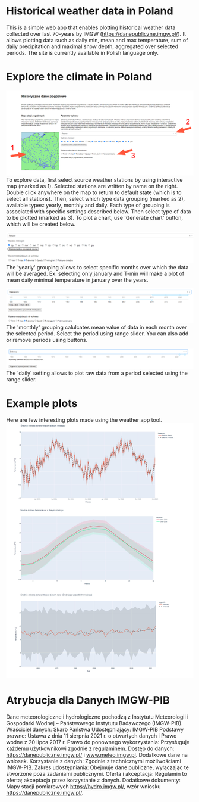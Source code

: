 # Historical weather data in Poland
This is a simple web app that enables plotting historical weather data collected over last 70-years by IMGW (https://danepubliczne.imgw.pl/). It allows plotting data such as daily min, mean and max temperature, sum of daily precipitation and maximal snow depth, aggregated over selected periods. The site is currently available in Polish language only.

# Explore the climate in Poland
![app image](desc/desc_img01.png)
To explore data, first select source weather stations by using interactive map (marked as 1). Selected stations are written by name on the right. Double click anywhere on the map to return to default state (which is to select all stations). Then, select which type data grouping (marked as 2), available types: yearly, monthly and daily. Each type of grouping is associated with specific settings described below. Then select type of data to be plotted (marked as 3). To plot a chart, use 'Generate chart' button, which will be created below.

![app image](desc/desc_img-yearly.png)
The 'yearly' grouping allows to select specific months over which the data will be averaged. Ex. selecting only january and T-min will make a plot of mean daily minimal temperature in january over the years.

![app image](desc/desc_img-monthly.png)
The 'monthly' grouping calulcates mean value of data in each month over the selected period. Select the period using range slider. You can also add or remove periods using buttons.

![app image](desc/desc_img-daily.png)
The 'daily' setting allows to plot raw data from a period selected using the range slider.

# Example plots
Here are few interesting plots made using the weather app tool.
![app image](desc/desc_img-charts.jpg)

# Atrybucja dla Danych IMGW-PIB
Dane meteorologiczne i hydrologiczne pochodzą z Instytutu Meteorologii i Gospodarki Wodnej – Państwowego Instytutu Badawczego (IMGW-PIB).
Właściciel danych: Skarb Państwa
Udostępniający: IMGW-PIB
Podstawy prawne: Ustawa z dnia 11 sierpnia 2021 r. o otwartych danych i Prawo wodne z 20 lipca 2017 r.
Prawo do ponownego wykorzystania: Przysługuje każdemu użytkownikowi zgodnie z regulaminem.
Dostęp do danych: https://danepubliczne.imgw.pl/ i www.meteo.imgw.pl. Dodatkowe dane na wniosek.
Korzystanie z danych: Zgodnie z technicznymi możliwościami IMGW-PIB.
Zakres udostępniania: Obejmuje dane publiczne, wyłączając te stworzone poza zadaniami publicznymi.
Oferta i akceptacja: Regulamin to oferta; akceptacja przez korzystanie z danych.
Dodatkowe dokumenty: Mapy stacji pomiarowych https://hydro.imgw.pl/, wzór wniosku https://danepubliczne.imgw.pl/.